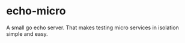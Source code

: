 # echo-micro
A small go echo server. That makes testing micro services in isolation simple and easy.
